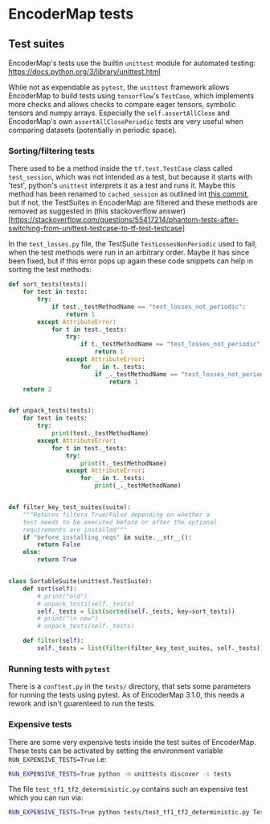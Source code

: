 # EncoderMap tests

## Test suites

EncoderMap's tests use the builtin `unittest` module for automated testing: https://docs.python.org/3/library/unittest.html

While not as expendable as `pytest`, the `unittest` framework allows EncoderMap to build tests using `tensorflow`'s `TestCase`, which implements more checks and allows checks to compare eager tensors, symbolic tensors and numpy arrays. Especially the `self.assertAllClose` and EncoderMap's own `assertAllClosePeriodic` tests are very useful when comparing datasets (potentially in periodic space).

### Sorting/filtering tests

There used to be a method inside the `tf.test.TestCase` class called `test_session`, which was not intended as a test, but because it starts with 'test', python's `unittest` interprets it as a test and runs it. Maybe this method has been renamed to `cached_session` as outlined int [this commit](https://github.com/tensorflow/tensorflow/commit/9962eb5e84b15e309410071b06c2ed2d6148ed44), but if not, the TestSuites in EncoderMap are filtered and these methods are removed as suggested in (this stackoverflow answer)[https://stackoverflow.com/questions/55417214/phantom-tests-after-switching-from-unittest-testcase-to-tf-test-testcase]

In the `test_losses.py` file, the TestSuite `TestLossesNonPeriodic` used to fail, when the test methods were run in an arbitrary order. Maybe it has since been fixed, but if this error pops up again these code snippets can help in sorting the test methods:

```python
def sort_tests(tests):
    for test in tests:
        try:
            if test._testMethodName == "test_losses_not_periodic":
                return 1
        except AttributeError:
            for t in test._tests:
                try:
                    if t._testMethodName == "test_losses_not_periodic":
                        return 1
                except AttributeError:
                    for _ in t._tests:
                        if _._testMethodName == "test_losses_not_periodic":
                            return 1
    return 2


def unpack_tests(tests):
    for test in tests:
        try:
            print(test._testMethodName)
        except AttributeError:
            for t in test._tests:
                try:
                    print(t._testMethodName)
                except AttributeError:
                    for _ in t._tests:
                        print(_._testMethodName)


def filter_key_test_suites(suite):
    """Returns filters True/False depending on whether a
    test needs to be executed before or after the optional
    requirements are installed"""
    if "before_installing_reqs" in suite.__str__():
        return False
    else:
        return True


class SortableSuite(unittest.TestSuite):
    def sort(self):
        # print("old")
        # unpack_tests(self._tests)
        self._tests = list(sorted(self._tests, key=sort_tests))
        # print("\n new")
        # unpack_tests(self._tests)

    def filter(self):
        self._tests = list(filter(filter_key_test_suites, self._tests))
```

### Running tests with `pytest`

There is a `conftest.py` in the `tests/` directory, that sets some parameters for running the tests using pytest. As of EncoderMap 3.1.0, this needs a rework and isn't guarenteed to run the tests.

### Expensive tests

There are some very expensive tests inside the test suites of EncoderMap. These tests can be activated by setting the environment variable `RUN_EXPENSIVE_TESTS=True` i.e:

```bash
RUN_EXPENSIVE_TESTS=True python -m unittests discover -s tests
```

The file `test_tf1_tf2_deterministic.py` contains such an expensive test which you can run via:

```bash
RUN_EXPENSIVE_TESTS=True python tests/test_tf1_tf2_deterministic.py TestTf1Tf2Deterministic
```

